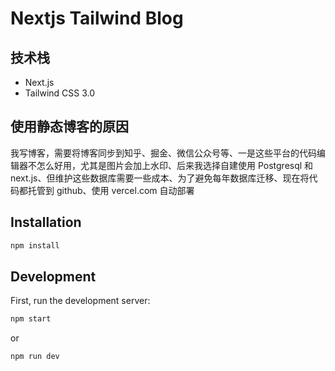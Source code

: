 # Nextjs Tailwind Blog

## 技术栈

- Next.js
- Tailwind CSS 3.0

## 使用静态博客的原因

我写博客，需要将博客同步到知乎、掘金、微信公众号等、一是这些平台的代码编辑器不怎么好用，尤其是图片会加上水印、后来我选择自建使用 Postgresql 和 next.js、但维护这些数据库需要一些成本、为了避免每年数据库迁移、现在将代码都托管到 github、使用 vercel.com 自动部署

## Installation

```bash
npm install
```

## Development

First, run the development server:

```bash
npm start
```

or

```bash
npm run dev
```
